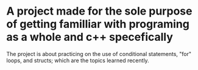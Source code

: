 # A project made for the sole purpose of getting familliar with programing as a whole and c++ specefically
The project is about practicing on the use of conditional statements, "for" loops, and structs; which are the topics learned recently.


